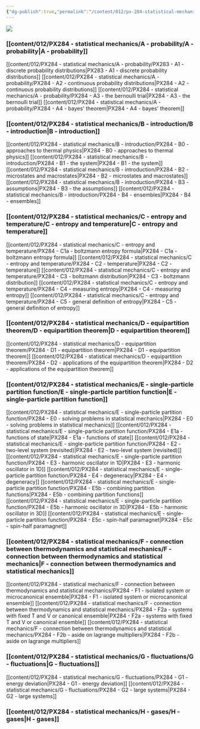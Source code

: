 ```yaml
---
{"dg-publish":true,"permalink":"/content/012/px-284-statistical-mechanics/px-284-a-0-statistical-mechanics/","pinned":true,"noteIcon":"2","created":"2024-11-25T10:50:32.000+00:00","updated":"2025-01-09T15:10:40.132+00:00"}
---
```


<img src = 'https://i.pinimg.com/originals/0b/fe/e5/0bfee5f0553195c340ed579aa2a1c0bb.gif' class = 'banner'>

### [[content/012/PX284 - statistical mechanics/A - probability/A - probability\|A - probability]]
[[content/012/PX284 - statistical mechanics/A - probability/PX283 - A1 - discrete probability distributions\|PX283 - A1 - discrete probability distributions]]
[[content/012/PX284 - statistical mechanics/A - probability/PX284 - A2 - continuous probability distributions\|PX284 - A2 - continuous probability distributions]]
[[content/012/PX284 - statistical mechanics/A - probability/PX284 - A3 - the bernoulli trial\|PX284 - A3 - the bernoulli trial]]
[[content/012/PX284 - statistical mechanics/A - probability/PX284 - A4 - bayes' theorem\|PX284 - A4 - bayes' theorem]]
### [[content/012/PX284 - statistical mechanics/B - introduction/B - introduction\|B - introduction]]
[[content/012/PX284 - statistical mechanics/B - introduction/PX284 - B0 - approaches to thermal physics\|PX284 - B0 - approaches to thermal physics]]
[[content/012/PX284 - statistical mechanics/B - introduction/PX284 - B1 - the system\|PX284 - B1 - the system]]
[[content/012/PX284 - statistical mechanics/B - introduction/PX284 - B2 - microstates and macrostates\|PX284 - B2 - microstates and macrostates]]
[[content/012/PX284 - statistical mechanics/B - introduction/PX284 - B3 - assumptions\|PX284 - B3 - the assumptions]]
[[content/012/PX284 - statistical mechanics/B - introduction/PX284 - B4 - ensembles\|PX284 - B4 - ensembles]]
### [[content/012/PX284 - statistical mechanics/C - entropy and temperature/C - entropy and temperature\|C - entropy and temperature]]
[[content/012/PX284 - statistical mechanics/C - entropy and temperature/PX284 - C1a - boltzmann entropy formula\|PX284 - C1a - boltzmann entropy formula]]
[[content/012/PX284 - statistical mechanics/C - entropy and temperature/PX284 - C2 - temperature\|PX284 - C2 - temperature]]
[[content/012/PX284 - statistical mechanics/C - entropy and temperature/PX284 - C3 - boltzmann distribution\|PX284 - C3 - boltzmann distribution]]
[[content/012/PX284 - statistical mechanics/C - entropy and temperature/PX284 - C4 - measuring entropy\|PX284 - C4 - measuring entropy]]
[[content/012/PX284 - statistical mechanics/C - entropy and temperature/PX284 - C5 - general definition of entropy\|PX284 - C5 - general definition of entropy]]
### [[content/012/PX284 - statistical mechanics/D - equipartition theorem/D - equipartition theorem\|D - equipartition theorem]]
[[content/012/PX284 - statistical mechanics/D - equipartition theorem/PX284 - D1 - equipartition theorem\|PX284 - D1 - equipartition theorem]]
[[content/012/PX284 - statistical mechanics/D - equipartition theorem/PX284 - D2 - applications of the equipartition theorem\|PX284 - D2 - applications of the equipartition theorem]]
### [[content/012/PX284 - statistical mechanics/E - single-particle partition function/E - single-particle partition function\|E - single-particle partition function]]
[[content/012/PX284 - statistical mechanics/E - single-particle partition function/PX284 - E0 - solving problems in statistical mechanics\|PX284 - E0 - solving problems in statistical mechanics]]
[[content/012/PX284 - statistical mechanics/E - single-particle partition function/PX284 - E1a - functions of state\|PX284 - E1a - functions of state]]
[[content/012/PX284 - statistical mechanics/E - single-particle partition function/PX284 - E2 - two-level system (revisited)\|PX284 - E2 - two-level system (revisited)]]
[[content/012/PX284 - statistical mechanics/E - single-particle partition function/PX284 - E3 - harmonic oscillator in 1D\|PX284 - E3 - harmonic oscillator in 1D]]
[[content/012/PX284 - statistical mechanics/E - single-particle partition function/PX284 - E4 - degeneracy\|PX284 - E4 - degeneracy]]
[[content/012/PX284 - statistical mechanics/E - single-particle partition function/PX284 - E5b - combining partition functions\|PX284 - E5b - combining partition functions]]
[[content/012/PX284 - statistical mechanics/E - single-particle partition function/PX284 - E5b - harmonic oscillator in 3D\|PX284 - E5b - harmonic oscillator in 3D]]
[[content/012/PX284 - statistical mechanics/E - single-particle partition function/PX284 - E5c - spin-half paramagnet\|PX284 - E5c - spin-half paramagnet]]
### [[content/012/PX284 - statistical mechanics/F - connection between thermodynamics and statistical mechanics/F - connection between thermodynamics and statistical mechanics\|F - connection between thermodynamics and statistical mechanics]]
[[content/012/PX284 - statistical mechanics/F - connection between thermodynamics and statistical mechanics/PX284 - F1 - isolated system or microcanonical ensemble\|PX284 - F1 - isolated system or microcanonical ensemble]]
[[content/012/PX284 - statistical mechanics/F - connection between thermodynamics and statistical mechanics/PX284 - F2a - systems with fixed T and V or canonical ensemble\|PX284 - F2a - systems with fixed T and V or canonical ensemble]]
[[content/012/PX284 - statistical mechanics/F - connection between thermodynamics and statistical mechanics/PX284 - F2b - aside on lagrange multipliers\|PX284 - F2b - aside on lagrange multipliers]]
### [[content/012/PX284 - statistical mechanics/G - fluctuations/G - fluctuations\|G - fluctuations]]
[[content/012/PX284 - statistical mechanics/G - fluctuations/PX284 - G1 - energy deviation\|PX284 - G1 - energy deviation]]
[[content/012/PX284 - statistical mechanics/G - fluctuations/PX284 - G2 - large systems\|PX284 - G2 - large systems]]
### [[content/012/PX284 - statistical mechanics/H - gases/H - gases\|H - gases]]
